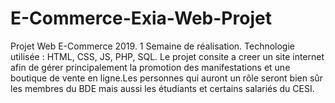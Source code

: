 # E-Commerce-Exia-Web-Projet
Projet Web E-Commerce 2019.
1 Semaine de réalisation.
Technologie utilisée : HTML, CSS, JS, PHP, SQL.
Le projet consite a creer un site internet afin de gérer principalement la promotion des manifestations et une boutique de vente en ligne.Les personnes qui auront un rôle seront bien sûr les membres du BDE mais aussi les étudiants et certains salariés du CESI.


